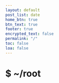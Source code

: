 ```yaml
---
layout: default
post_list: date
home_btn: true
btn_text: true
footer: true
encrypted_text: false
permalink: "/"
toc: false
loa: false
---
```


# $ ~/root #